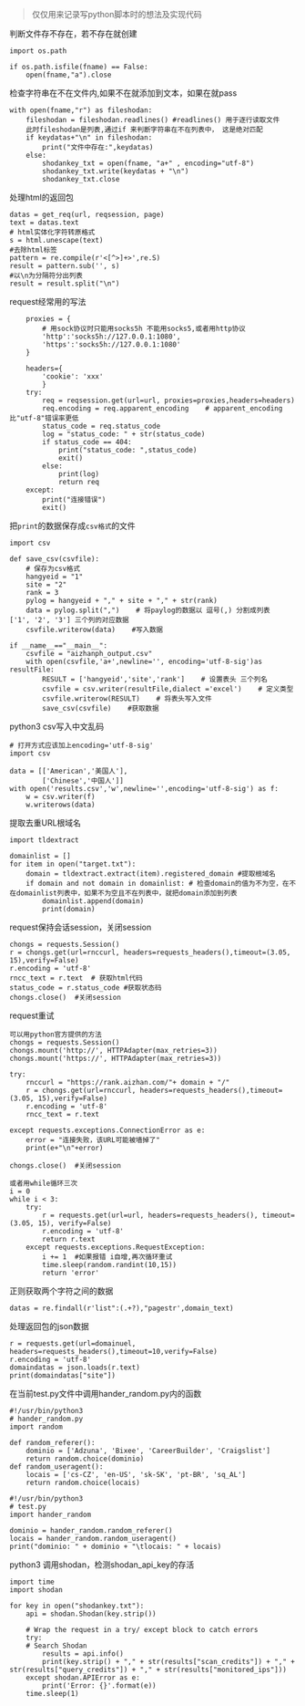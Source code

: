 > 仅仅用来记录写python脚本时的想法及实现代码



判断文件存不存在，若不存在就创建

~~~
import os.path

if os.path.isfile(fname) == False:
    open(fname,"a").close
~~~



检查字符串在不在文件内,如果不在就添加到文本，如果在就pass

    with open(fname,"r") as fileshodan:
        fileshodan = fileshodan.readlines()	#readlines() 用于逐行读取文件
        此时fileshodan是列表,通过if 来判断字符串在不在列表中， 这是绝对匹配
        if keydatas+"\n" in fileshodan:
            print("文件中存在:",keydatas)
        else:
            shodankey_txt = open(fname, "a+" , encoding="utf-8")
            shodankey_txt.write(keydatas + "\n")
            shodankey_txt.close

处理html的返回包

    datas = get_req(url, reqsession, page)
    text = datas.text
    # html实体化字符转原格式
    s = html.unescape(text)
    #去除html标签
    pattern = re.compile(r'<[^>]+>',re.S)
    result = pattern.sub('', s)
    #以\n为分隔符分出列表
    result = result.split("\n")

request经常用的写法

~~~
    proxies = {
    	# 用sock协议时只能用socks5h 不能用socks5,或者用http协议
        'http':'socks5h://127.0.0.1:1080',
        'https':'socks5h://127.0.0.1:1080'
    }
    
    headers={
        'cookie': 'xxx'
        }
    try:
        req = reqsession.get(url=url, proxies=proxies,headers=headers)
        req.encoding = req.apparent_encoding	# apparent_encoding比"utf-8"错误率更低
        status_code = req.status_code
        log = "status_code: " + str(status_code)
        if status_code == 404:
            print("status_code: ",status_code)
            exit()
        else:
            print(log)
            return req
    except:
        print("连接错误")
        exit()
~~~

把`print`的数据保存成`csv格式`的文件

~~~
import csv

def save_csv(csvfile):
    # 保存为csv格式
    hangyeid = "1"
    site = "2"
    rank = 3
    pylog = hangyeid + "," + site + "," + str(rank)
    data = pylog.split(",")    # 将paylog的数据以 逗号(,) 分割成列表  ['1', '2', '3'] 三个列的对应数据
    csvfile.writerow(data)    #写入数据

if __name__=="__main__":
    csvfile = "aizhanph_output.csv"
    with open(csvfile,'a+',newline='', encoding='utf-8-sig')as resultFile:
        RESULT = ['hangyeid','site','rank']    # 设置表头 三个列名
        csvfile = csv.writer(resultFile,dialect ='excel')    # 定义类型
        csvfile.writerow(RESULT)    # 将表头写入文件
        save_csv(csvfile)    #获取数据
~~~

python3 csv写入中文乱码

~~~
# 打开方式应该加上encoding='utf-8-sig'
import csv

data = [['American','美国人'],
        ['Chinese','中国人']]
with open('results.csv','w',newline='',encoding='utf-8-sig') as f:
    w = csv.writer(f)
    w.writerows(data)
~~~


提取去重URL根域名

~~~
import tldextract

domainlist = []
for item in open("target.txt"):
    domain = tldextract.extract(item).registered_domain	#提取根域名
    if domain and not domain in domainlist:	# 检查domain的值为不为空，在不在domainlist列表中，如果不为空且不在列表中，就把domain添加到列表
        domainlist.append(domain)
        print(domain)
~~~

request保持会话session，关闭session

~~~
chongs = requests.Session()
r = chongs.get(url=rnccurl, headers=requests_headers(),timeout=(3.05, 15),verify=False)
r.encoding = 'utf-8'
rncc_text = r.text	# 获取html代码
status_code = r.status_code	#获取状态码
chongs.close()	#关闭session
~~~

request重试

~~~
可以用python官方提供的方法
chongs = requests.Session()
chongs.mount('http://', HTTPAdapter(max_retries=3))
chongs.mount('https://', HTTPAdapter(max_retries=3))

try:
    rnccurl = "https://rank.aizhan.com/"+ domain + "/"
    r = chongs.get(url=rnccurl, headers=requests_headers(),timeout=(3.05, 15),verify=False)
    r.encoding = 'utf-8'
    rncc_text = r.text

except requests.exceptions.ConnectionError as e:
    error = "连接失败，该URL可能被墙掉了"
    print(e+"\n"+error)

chongs.close()	#关闭session

或者用while循环三次
i = 0
while i < 3:
    try:
        r = requests.get(url=url, headers=requests_headers(), timeout=(3.05, 15), verify=False)
        r.encoding = 'utf-8'
        return r.text
    except requests.exceptions.RequestException:
        i += 1	#如果报错 i自增,再次循环重试
        time.sleep(random.randint(10,15))
        return 'error'

~~~

正则获取两个字符之间的数据

~~~
datas = re.findall(r'list":(.+?),"pagestr',domain_text)
~~~

处理返回包的json数据

~~~
r = requests.get(url=domainuel, headers=requests_headers(),timeout=10,verify=False)
r.encoding = 'utf-8'
domaindatas = json.loads(r.text)
print(domaindatas["site"])
~~~

在当前test.py文件中调用hander_random.py内的函数

~~~
#!/usr/bin/python3
# hander_random.py
import random

def random_referer():
	dominio = ['Adzuna', 'Bixee', 'CareerBuilder', 'Craigslist']
	return random.choice(dominio)
def random_useragent():
	locais = ['cs-CZ', 'en-US', 'sk-SK', 'pt-BR', 'sq_AL']
	return random.choice(locais)
~~~

~~~
#!/usr/bin/python3
# test.py
import hander_random

dominio = hander_random.random_referer()
locais = hander_random.random_useragent()
print("dominio: " + dominio + "\tlocais: " + locais)
~~~



python3 调用shodan，检测shodan_api_key的存活

~~~
import time
import shodan

for key in open("shodankey.txt"):
    api = shodan.Shodan(key.strip())
    
    # Wrap the request in a try/ except block to catch errors
    try:
    # Search Shodan
        results = api.info()
        print(key.strip() + "," + str(results["scan_credits"]) + "," + str(results["query_credits"]) + "," + str(results["monitored_ips"]))
    except shodan.APIError as e:
        print('Error: {}'.format(e))
    time.sleep(1)
~~~


